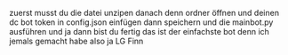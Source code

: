 zuerst musst du die datei unzipen danach denn ordner öffnen und deinen dc bot token in config.json einfügen
dann speichern und die mainbot.py ausführen und ja dann bist du fertig das ist der einfachste bot denn ich jemals gemacht habe also ja
LG Finn
